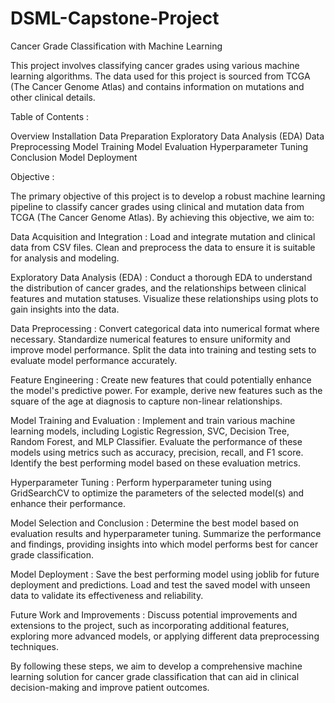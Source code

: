 # DSML-Capstone-Project
Cancer Grade Classification with Machine Learning

This project involves classifying cancer grades using various machine learning algorithms. The data used for this project is sourced from TCGA (The Cancer Genome Atlas) and contains information on mutations and other clinical details.


Table of Contents :

 Overview
 Installation
 Data Preparation
 Exploratory Data Analysis (EDA)
 Data Preprocessing
 Model Training
 Model Evaluation
 Hyperparameter Tuning
 Conclusion
 Model Deployment


Objective :

The primary objective of this project is to develop a robust machine learning pipeline to classify cancer grades using clinical and mutation data from TCGA (The Cancer Genome Atlas). By achieving this objective, we aim to:

Data Acquisition and Integration :
Load and integrate mutation and clinical data from CSV files.
Clean and preprocess the data to ensure it is suitable for analysis and modeling.

Exploratory Data Analysis (EDA) :
Conduct a thorough EDA to understand the distribution of cancer grades, and the relationships between clinical features and mutation statuses.
Visualize these relationships using plots to gain insights into the data.

Data Preprocessing :
Convert categorical data into numerical format where necessary.
Standardize numerical features to ensure uniformity and improve model performance.
Split the data into training and testing sets to evaluate model performance accurately.

Feature Engineering :
Create new features that could potentially enhance the model's predictive power.
For example, derive new features such as the square of the age at diagnosis to capture non-linear relationships.

Model Training and Evaluation :
Implement and train various machine learning models, including Logistic Regression, SVC, Decision Tree, Random Forest, and MLP Classifier.
Evaluate the performance of these models using metrics such as accuracy, precision, recall, and F1 score.
Identify the best performing model based on these evaluation metrics.

Hyperparameter Tuning :
Perform hyperparameter tuning using GridSearchCV to optimize the parameters of the selected model(s) and enhance their performance.

Model Selection and Conclusion :
Determine the best model based on evaluation results and hyperparameter tuning.
Summarize the performance and findings, providing insights into which model performs best for cancer grade classification.

Model Deployment :
Save the best performing model using joblib for future deployment and predictions.
Load and test the saved model with unseen data to validate its effectiveness and reliability.

Future Work and Improvements :
Discuss potential improvements and extensions to the project, such as incorporating additional features, exploring more advanced models, or applying different data preprocessing techniques.
        
By following these steps, we aim to develop a comprehensive machine learning solution for cancer grade classification that can aid in clinical decision-making and improve patient outcomes.

